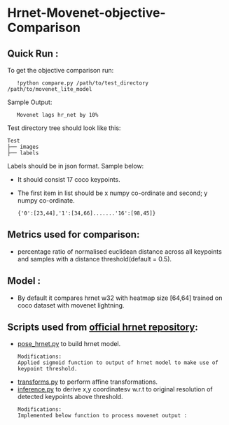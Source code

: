 # Hrnet-Movenet-objective-Comparison
## Quick Run :
To get the objective comparison run:
```
   !python compare.py /path/to/test_directory /path/to/movenet_lite_model
   ```
Sample Output:
```
   Movenet lags hr_net by 10%
   ```
Test directory tree should look like this:

   ```
  Test 
   ├── images
   ├── labels
  
   ```
Labels should be in json format. Sample below:
- It should consist 17 coco keypoints.
- The first item in list should be x numpy co-ordinate and second; y numpy co-ordinate.

  ```
  {'0':[23,44],'1':[34,66].......'16':[98,45]}
   ```
## Metrics used for comparison:
- percentage ratio of normalised euclidean distance across all keypoints and samples with a distance threshold(default = 0.5).
## Model :
- By default it compares hrnet w32 with heatmap size [64,64] trained on coco dataset with movenet lightning. 
## Scripts used from [official hrnet repository](https://github.com/leoxiaobin/deep-high-resolution-net.pytorch):
- [pose_hrnet.py](https://github.com/leoxiaobin/deep-high-resolution-net.pytorch/lib/models/pose_hrnet.py) to build hrnet model.
  ```
  Modifications:
  Applied sigmoid function to output of hrnet model to make use of keypoint threshold.
  ```
- [transforms.py](https://github.com/leoxiaobin/deep-high-resolution-net.pytorch/lib/utils/transforms.py) to perform affine transformations.
- [inference.py](https://github.com/leoxiaobin/deep-high-resolution-net.pytorch/lib/core/inference.py) to derive x,y coordinatesv w.r.t to original resolution of detected keypoints above threshold.
  ```
  Modifications:
  Implemented below function to process movenet output :
  
  ```

